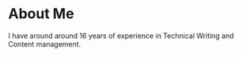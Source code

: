 # About Me

I have around around 16 years of experience in Technical Writing and Content management.
